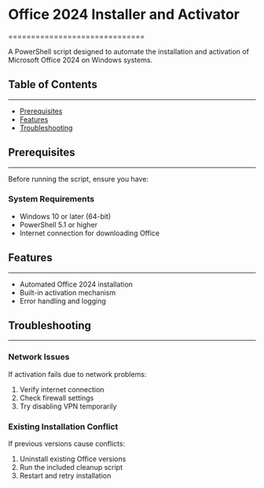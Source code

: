 # Office 2024 Installer and Activator

==============================

A PowerShell script designed to automate the installation and activation of Microsoft Office 2024 on Windows systems.

## Table of Contents

---

- [Prerequisites](#prerequisites)
- [Features](#features)
- [Troubleshooting](#troubleshooting)

## Prerequisites

---

Before running the script, ensure you have:

### System Requirements

- Windows 10 or later (64-bit)
- PowerShell 5.1 or higher
- Internet connection for downloading Office

## Features

---

- Automated Office 2024 installation
- Built-in activation mechanism
- Error handling and logging

## Troubleshooting

---

### Network Issues

If activation fails due to network problems:

1. Verify internet connection
2. Check firewall settings
3. Try disabling VPN temporarily

### Existing Installation Conflict

If previous versions cause conflicts:

1. Uninstall existing Office versions
2. Run the included cleanup script
3. Restart and retry installation
